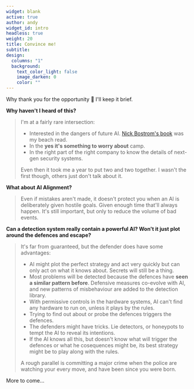 ```yaml
---
widget: blank
active: true
author: andy
widget_id: intro
headless: true
weight: 20
title: Convince me!
subtitle:
design:
  columns: "1"
  background:
    text_color_light: false
    image_darken: 0
    color: ""
---
```


Why thank you for the opportunity :bow: I'll keep it brief.

**Why haven't I heard of this?**
> I'm at a fairly rare intersection:
> * Interested in the dangers of future AI.  [Nick Bostrom's book](https://www.amazon.co.uk/Superintelligence-Dangers-Strategies-Nick-Bostrom/dp/0198739834/) was my beach read.
> * In the **yes it's something to worry about** camp.
> * In the right part of the right company to know the details of next-gen security systems.
> 
> Even then it took me a year to put two and two together.  I wasn't the first though, others just don't talk about it.

**What about AI Alignment?**
> Even if mistakes aren't made, it doesn't protect you when an AI is deliberately given hostile goals.  Given enough time that'll always happen.  It's still important, but only to reduce the volume of bad events. 

**Can a detection system really contain a powerful AI?  Won't it just plot around the defences and escape?**
> It's far from guaranteed, but the defender does have some advantages:
> * AI might plot the perfect strategy and act very quickly but can only act on what it knows about.  Secrets will still be a thing.
> * Most problems will be detected because the defences have **seen a similar pattern before**.  Defensive measures co-evolve with AI, and new patterns of misbehaviour are added to the detection library.
> * With permissive controls in the hardware systems, AI can't find any hardware to run on, unless it plays by the rules.
> * Trying to find out about or probe the defences triggers the defences.
> * The defenders might have tricks.  Lie detectors, or honeypots to tempt the AI to reveal its intentions.
> * If the AI knows all this, but doesn't know what will trigger the defences or what he cosequences might be, its best strategy might be to play along with the rules.
>
> A rough parallel is committing a major crime when the police are watching your every move, and have been since you were born.

More to come...